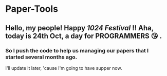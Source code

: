 # Paper-Tools
## Hello, my people! Happy *1024 Festival* !! Aha, today is 24th Oct, a day for __PROGRAMMERS__ :kissing_heart: .    
### So I push the code to help us managing our papers that I started several months ago.     
I'll update it later, 'cause I'm going to have supper now.    
